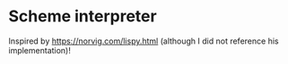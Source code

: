 # Scheme interpreter
Inspired by https://norvig.com/lispy.html (although I did not reference his implementation)!
